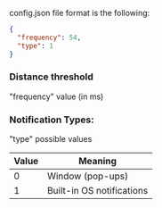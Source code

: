 config.json file format is the following:

```json
{
  "frequency": 54,
  "type": 1
}
```

### Distance threshold

"frequency" value (in ms)

### Notification Types:

"type" possible values

| Value | Meaning                   |
|-------|---------------------------|
| 0     | Window (pop-ups)          |
| 1     | Built-in OS notifications |
